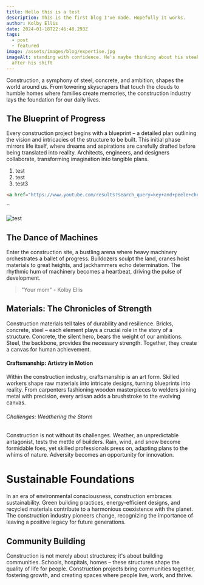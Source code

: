 ```yaml
---
title: Hello this is a test
description: This is the first blog I've made. Hopefully it works.
author: Kolby Ellis
date: 2024-01-18T22:46:48.293Z
tags:
  - post
  - featured
image: /assets/images/blog/expertise.jpg
imageAlt: standing with confidence. He's maybe thinking about his steak dinner
  after his shift
---
```

Construction, a symphony of steel, concrete, and ambition, shapes the world around us. From towering skyscrapers that touch the clouds to humble homes where families create memories, the construction industry lays the foundation for our daily lives.

## The Blueprint of Progress

Every construction project begins with a blueprint – a detailed plan outlining the vision and intricacies of the structure to be built. This initial phase mirrors life itself, where dreams and aspirations are carefully drafted before being translated into reality. Architects, engineers, and designers collaborate, transforming imagination into tangible plans.

1. test
2. test
3. test3

```html
<a href="https://www.youtube.com/results?search_query=key+and+peele+chef">link </a> to watch a funny video!
```

``

![test](/assets/images/blog/landing.jpg "clean")

## The Dance of Machines

Enter the construction site, a bustling arena where heavy machinery orchestrates a ballet of progress. Bulldozers sculpt the land, cranes hoist materials to great heights, and jackhammers echo determination. The rhythmic hum of machinery becomes a heartbeat, driving the pulse of development.

> "Your mom" - Kolby Ellis

## Materials: The Chronicles of Strength

Construction materials tell tales of durability and resilience. Bricks, concrete, steel – each element plays a crucial role in the story of a structure. Concrete, the silent hero, bears the weight of our ambitions. Steel, the backbone, provides the necessary strength. Together, they create a canvas for human achievement.

#### Craftsmanship: Artistry in Motion

Within the construction industry, craftsmanship is an art form. Skilled workers shape raw materials into intricate designs, turning blueprints into reality. From carpenters fashioning wooden masterpieces to welders joining metal with precision, every artisan adds a brushstroke to the evolving canvas.

###### Challenges: Weathering the Storm

Construction is not without its challenges. Weather, an unpredictable antagonist, tests the mettle of builders. Rain, wind, and snow become formidable foes, yet skilled professionals press on, adapting plans to the whims of nature. Adversity becomes an opportunity for innovation.

# Sustainable Foundations

In an era of environmental consciousness, construction embraces sustainability. Green building practices, energy-efficient designs, and recycled materials contribute to a harmonious coexistence with the planet. The construction industry pioneers change, recognizing the importance of leaving a positive legacy for future generations.

## Community Building

Construction is not merely about structures; it's about building communities. Schools, hospitals, homes – these structures shape the quality of life for people. Construction projects bring communities together, fostering growth, and creating spaces where people live, work, and thrive.